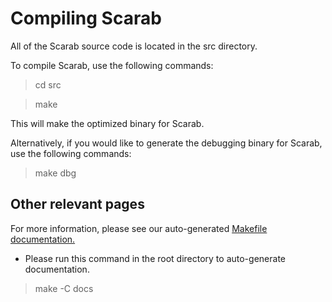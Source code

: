 # Compiling Scarab

All of the Scarab source code is located in the src directory.

To compile Scarab, use the following commands:
> cd src

> make

This will make the optimized binary for Scarab.

Alternatively, if you would like to generate the debugging binary for Scarab,
use the following commands:
> make dbg

## Other relevant pages

For more information, please see our auto-generated
[Makefile documentation.](autogen-scarab-makefile-docs.md)

* Please run this command in the root directory to auto-generate documentation.
> make -C docs